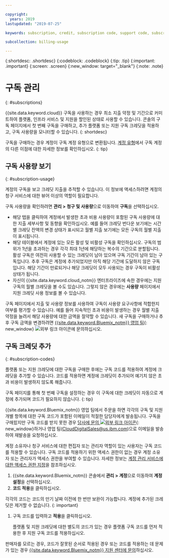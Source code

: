 ```yaml
---

copyright:
  years: 2019
lastupdated: "2019-07-25"

keywords: subscription, credit, subscription code, support code, subscription overage, subscription usage, feature code

subcollection: billing-usage

---
```


{:shortdesc: .shortdesc}
{:codeblock: .codeblock}
{:tip: .tip}
{:important: .important}
{:screen: .screen}
{:new_window: target="_blank"}
{:note: .note}

# 구독 관리
{: #subscriptions}

{{site.data.keyword.cloud}} 구독을 사용하는 경우 최소 지출 약정 및 기간으로 커미트하여 플랫폼, 인프라 서비스 및 지원을 할인된 상태로 사용할 수 있습니다. 콘솔의 구독 페이지에서 첫 번째 구독을 구매하고, 추가 플랫폼 또는 지원 구독 크레딧을 적용하고, 구독 사용량을 모니터할 수 있습니다.
{: shortdesc}

구독을 구매하는 경우 계정이 구독 계정 유형으로 변환됩니다. [계정 유형](/docs/account?topic=account-accounts)에서 구독 계정의 다른 이점에 대한 자세한 정보를 확인하십시오.
{: tip}

## 구독 사용량 보기
{: #subscription-usage}

계정의 구독을 보고 크레딧 지출을 추적할 수 있습니다. 이 정보에 액세스하려면 계정의 청구 서비스에 대한 뷰어 이상의 역할이 필요합니다.

구독 사용량을 확인하려면 **관리 > 청구 및 사용량**으로 이동하여 **구독**을 선택하십시오.

  * 해당 탭을 클릭하여 계정에서 발생한 초과 비용 사용량이 포함된 구독 사용량에 대한 지출 세부사항 및 동향을 확인하십시오. 예를 들어 크레딧 번다운 보기에는 시간별 크레딧 잔액의 변경 상태가 표시되고 월별 지출 보기에는 모든 구독의 월별 지출이 표시됩니다.
  * 해당 테이블에서 계정에 있는 모든 활성 및 비활성 구독을 확인하십시오. 구독의 범위가 1년을 초과하는 경우 각각 최대 1년에 해당하는 복수의 기간으로 분할됩니다. 활성 구독은 여전히 사용할 수 있는 크레딧이 남아 있으며 구독 기간이 남아 있는 구독입니다. 추후 구독은 계정에 추가되었지만 아직 해당 기간에 도달하지 않은 구독입니다. 해당 기간이 만료되거나 해당 크레딧이 모두 사용되는 경우 구독이 비활성 상태가 됩니다.
  * 자신이 {{site.data.keyword.cloud_notm}} 엔터프라이즈에 속한 경우에는 지원 구독의 월별 크레딧을 볼 수도 있습니다. 그렇지 않은 경우에는 **사용량** 페이지에서 지원 크레딧 사용 정보를 볼 수 있습니다. 

구독 페이지에서 지출 및 사용량 정보를 사용하여 구독이 사용량 요구사항에 적합한지 여부를 평가할 수 있습니다. 예를 들어 지속적인 초과 비용이 발생하는 경우 월별 지출 약정을 늘려서 해당 사용량에 대한 금액을 절약할 수 있습니다. 새 구독을 구매하거나 추후 구독 금액을 변경하려면 [{{site.data.keyword.Bluemix_notm}} 영업 팀](https://www.ibm.com/cloud-computing/bluemix/contact-us){: new_window} ![외부 링크 아이콘](../icons/launch-glyph.svg)에 문의하십시오.

## 구독 크레딧 추가
{: #subscription-codes}

플랫폼 또는 지원 크레딧에 대한 구독을 구매한 후에는 구독 코드를 적용하여 계정에 크레딧을 추가할 수 있습니다. 코드를 적용하면 계정에 크레딧이 추가되어 예기치 않은 초과 비용이 발생하지 않도록 해줍니다.

구독 페이지를 통해 첫 번째 구독을 설정하는 경우 이 구독에 대한 크레딧이 자동으로 계정에 추가되며 코드가 필요하지 않습니다.
{: tip}

{{site.data.keyword.Bluemix_notm}} 영업 팀에서 주문을 하면 각각의 구독 및 지원 개별 항목에 대한 구독 코드가 포함된 이메일이 적절한 담당자에게 발송됩니다. 구독을 구매힜지만 구독 코드를 받지 못한 경우 [당사에 문의 ![외부 링크 아이콘](../icons/launch-glyph.svg "외부 링크 아이콘")](https://www.ibm.com/cloud-computing/bluemix/contact-us){: new_window}하거나 영업 팀(CloudDigitalSales@us.ibm.com)으로 이메일을 발송하여 재발송을 요청하십시오.

계정 소유자나 청구 서비스에 대한 편집자 또는 관리자 역할이 있는 사용자는 구독 코드를 적용할 수 있습니다. 구독 코드를 적용하기 위한 액세스 권한이 없는 경우 계정 소유자 또는 관리자가 액세스 권한을 부여할 수 있습니다. 자세한 정보는 [계정 관리 서비스에 대한 액세스 권한 지정](/docs/iam?topic=iam-account-services)을 참조하십시오.

1. {{site.data.keyword.Bluemix_notm}} 콘솔에서 **관리 > 계정**으로 이동하여 **계정 설정**을 선택하십시오.
1. **코드 적용**을 클릭하십시오.

  각각의 코드는 코드의 만기 날짜 이전에 한 번만 보완이 가능합니다. 계정에 추가된 크레딧은 제거할 수 없습니다.
  {: important}

1. 구독 코드를 입력하고 **적용**을 클릭하십시오.

   플랫폼 및 지원 크레딧에 대한 별도의 코드가 있는 경우 플랫폼 구독 코드를 먼저 적용한 후 지원 구독 코드를 적용하십시오.

판매자를 모르는 경우, 코드가 잘못된 순서로 적용된 경우 또는 코드를 적용하는 데 문제가 있는 경우 [{{site.data.keyword.Bluemix_notm}} 지원 센터에 문의](/docs/get-support?topic=get-support-getting-customer-support)하십시오.
